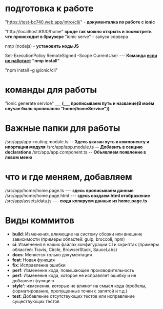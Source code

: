 # подготовка к работе 
"https://test-bc740.web.app/intro/cli/" - **документалка по работе с ionic** 

"http://localhost:8100/home" **вроде так можно открыть и посмотреть что происходит в браузере**
"ionic serve" - запуск сервера

nmp (nodejs) - **установить нодыJS**

Set-ExecutionPolicy RemoteSigned -Scope CurrentUser --- **Команда <u>если не работает</u> "nmp install"**

"npm install -g @ionic/cli" 

# команды для работы 
"ionic generate service" ___ **(___ прописываем путь и название(В моём случае было прописанно "home/homeService"))**

# Важные папки для работы
/src/app/app-routing.module.ts -- **Здесь указан путь к компоненту и ипортация модуля**
/src/app/app.module.ts -- **Добавить в секцию declarations**
/src/app/app.component.ts -- **Объявляем появление в левом меню**

# что и где меняем, добавляем
/src/app/home/home.page.ts --- **здесь прописываем данные**
/src/app/home/home.page.html --- **здесь создаем html отображение**
/src/app/assets/data.js --- **сюда копируем данные из home.page.ts**

# Виды коммитов
* **build**: Изменения, влияющие на систему сборки или внешние зависимости (примеры областей: gulp, broccoli, npm)
* **ci**: Изменения в наших файлах конфигурации CI и скриптах (примеры областей: Travis, Circle, BrowserStack, SauceLabs)
* **docs**: Меняется только документация
* **feat**: Новая функция
* **fix**: Исправление ошибки
* **perf**: Изменение кода, повышающее производительность
* **perf**: Изменение кода, которое не исправляет ошибку и не добавляет функцию
* **style'**: изменения, которые не влияют на смысл кода (пробелы, форматирование, пропущенные точки с запятой и т.д.)
* **test**: Добавление отсутствующих тестов или исправление существующих тестов